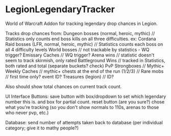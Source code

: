 # LegionLegendaryTracker
World of Warcraft Addon for tracking legendary drop chances in Legion.

Tracks drop chances from:
    Dungeon bosses (normal, heroic, mythic)       // Statistics only counts end boss kills on all three difficulties. ex: Cordana
    Raid bosses (LFR, normal, heroic, mythic)     // Statistics counts each boss on all 4 difficulty levels
    World bosses                                  // not trackable by statistics - WQ trigger?
    Emissary Caches                               // WQ trigger?
    Arena wins                                    // statistic doesn't seem to track skirmish, only rated
    Battleground Wins                             // tracked in Statistics, both rated and total (separate buckets? check)
    PvP Strongboxes                               //
    Mythic+ Weekly Caches                         //
    mythic+ chests at the end of the run (1/2/3)  //
    Rare mobs                                     // first time only? event ID?
    Treasures (legion)                            // ID?

Also should show total chances on current track count.

UI Interface Buttons:
save button with box/dropdown to set which legendary number this is. and box for partial count.
reset button (are you sure?)
chose what you're tracking (so you don't show normals to 110s, arenas to those who never pvp, etc.)


Database:
send number of attempts taken back to database (per individual category; give it to mathy people?)
